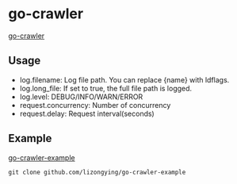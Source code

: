 # go-crawler

[go-crawler](https://github.com/lizongying/go-crawler)

## Usage

* log.filename: Log file path. You can replace {name} with ldflags.
* log.long_file: If set to true, the full file path is logged.
* log.level: DEBUG/INFO/WARN/ERROR
* request.concurrency: Number of concurrency
* request.delay: Request interval(seconds)

## Example

[go-crawler-example](https://github.com/lizongying/go-crawler-example)

```shell
git clone github.com/lizongying/go-crawler-example
```


